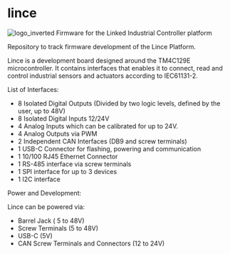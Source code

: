 # lince
![logo_inverted](https://github.com/jmotp/lince/assets/12650512/22e1eef5-df80-4261-b1af-a147acbc27b6)
Firmware for the Linked Industrial Controller platform

Repository to track firmware development of the Lince Platform. 

Lince is a development board designed around the TM4C129E microcontroller. It contains interfaces that enables it to connect, read and control industrial sensors and actuators according to IEC61131-2.

List of Interfaces: 

- 8 Isolated Digital Outputs (Divided by two logic levels, defined by the user, up to 48V)
- 8 Isolated Digital Inputs 12/24V
- 4 Analog Inputs which can be calibrated for up to 24V.
- 4 Analog Outputs via PWM
- 2 Independent CAN Interfaces (DB9 and screw terminals)
- 1 USB-C Connector for flashing, powering and communication
- 1 10/100 RJ45 Ethernet Connector 
- 1 RS-485 interface via screw terminals
- 1 SPI interface for up to 3 devices
- 1 I2C interface

Power and Development:

Lince can be powered via:
- Barrel Jack ( 5 to 48V)
- Screw Terminals (5 to 48V)
- USB-C (5V)
- CAN Screw Terminals and Connectors (12 to 24V)




